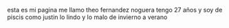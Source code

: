 esta es mi pagina
me llamo theo fernandez noguera
tengo 27 años y soy de piscis como justin
lo lindo y lo malo
de invierno a verano

